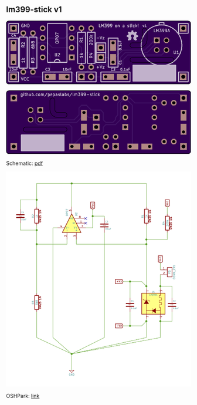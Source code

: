 ## lm399-stick v1

![](top-large.png)

![](bottom-large.png)

Schematic: [pdf](lm399-stick.pdf)

![](lm399-stick.png)

OSHPark: [link](https://oshpark.com/shared_projects/68GiOPmG)
